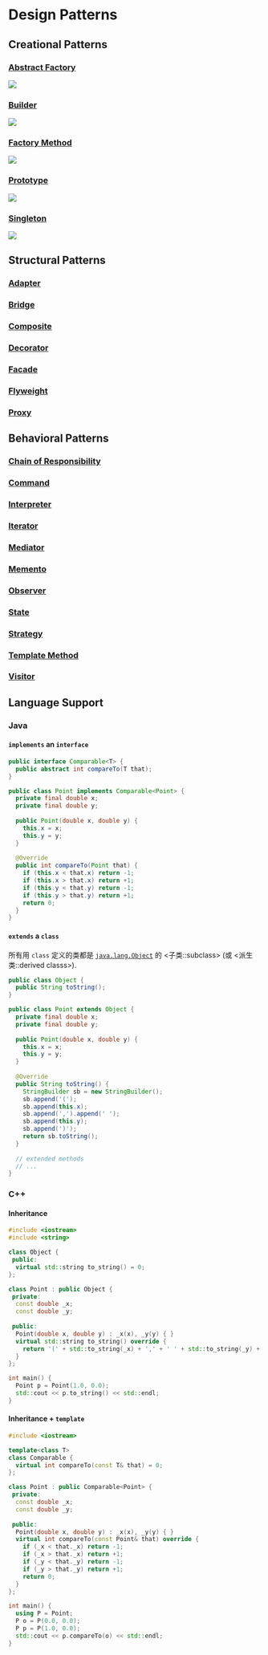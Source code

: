 # Design Patterns

## Creational Patterns

### [Abstract Factory](./AbstractFactory/README.md)
![](./AbstractFactory/Class.svg)

### [Builder](./Builder/README.md)
![](./Builder/Class.svg)

### [Factory Method](./FactoryMethod/README.md)
![](./FactoryMethod/Class.svg)

### [Prototype](./Prototype/README.md)
![](./Prototype/Class.svg)

### [Singleton](./Singleton/README.md)
![](./Singleton/Class.svg)

## Structural Patterns

### [Adapter](./Adapter/README.md)

### [Bridge](./Bridge/README.md)

### [Composite](./Composite/README.md)

### [Decorator](./Decorator/README.md)

### [Facade](./Facade/README.md)

### [Flyweight](./Flyweight/README.md)

### [Proxy](./Proxy/README.md)

## Behavioral Patterns

### [Chain of Responsibility](./ChainOfResponsibility/README.md)

### [Command](./Command/README.md)

### [Interpreter](./Interpreter/README.md)

### [Iterator](./Iterator/README.md)

### [Mediator](./Mediator/README.md)

### [Memento](./Memento/README.md)

### [Observer](./Observer/README.md)

### [State](./State/README.md)

### [Strategy](./Strategy/README.md)

### [Template Method](./TemplateMethod/README.md)

### [Visitor](./Visitor/README.md)

## Language Support

### Java

#### `implements` an `interface`

```java
public interface Comparable<T> {
  public abstract int compareTo(T that);
}

public class Point implements Comparable<Point> {
  private final double x;
  private final double y;
  
  public Point(double x, double y) {
    this.x = x;
    this.y = y;
  }
  
  @Override
  public int compareTo(Point that) {
    if (this.x < that.x) return -1;
    if (this.x > that.x) return +1;
    if (this.y < that.y) return -1;
    if (this.y > that.y) return +1;
    return 0;
  }
}
```

#### `extends` a `class`

所有用 `class` 定义的类都是 [`java.lang.Object`](https://docs.oracle.com/javase/8/docs/api/java/lang/Object.html) 的 <子类::subclass> (或 <派生类::derived classs>).

```java
public class Object {
  public String toString();
}

public class Point extends Object {
  private final double x;
  private final double y;
  
  public Point(double x, double y) {
    this.x = x;
    this.y = y;
  }
  
  @Override
  public String toString() {
    StringBuilder sb = new StringBuilder();
    sb.append('(');
    sb.append(this.x);
    sb.append(',').append(' ');
    sb.append(this.y);
    sb.append(')');
    return sb.toString();
  }
  
  // extended methods
  // ...
}
```

### C++

#### Inheritance

```c++
#include <iostream>
#include <string>

class Object {
 public:
  virtual std::string to_string() = 0;
};

class Point : public Object {
 private:
  const double _x;
  const double _y;
  
 public:
  Point(double x, double y) : _x(x), _y(y) { }
  virtual std::string to_string() override {
    return '(' + std::to_string(_x) + ',' + ' ' + std::to_string(_y) + ')';
  }
};

int main() {
  Point p = Point(1.0, 0.0);
  std::cout << p.to_string() << std::endl;
}
```

#### Inheritance + `template`

```cpp
#include <iostream>

template<class T>
class Comparable {
  virtual int compareTo(const T& that) = 0;
};

class Point : public Comparable<Point> {
 private:
  const double _x;
  const double _y;
  
 public:
  Point(double x, double y) : _x(x), _y(y) { }
  virtual int compareTo(const Point& that) override {
    if (_x < that._x) return -1;
    if (_x > that._x) return +1;
    if (_y < that._y) return -1;
    if (_y > that._y) return +1;
    return 0;
  }
};

int main() {
  using P = Point;
  P o = P(0.0, 0.0);
  P p = P(1.0, 0.0);
  std::cout << p.compareTo(o) << std::endl;
}
```
